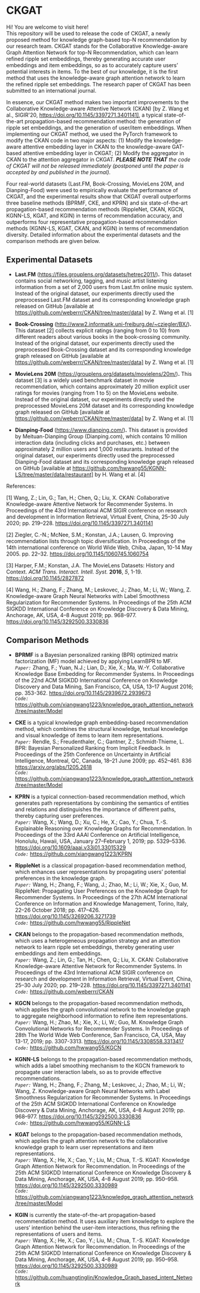 CKGAT
=====
Hi! You are welcome to visit here!<br>
This repository will be used to release the code of CKGAT, a newly proposed method for knowledge graph-based top-N recommendation by our research team. CKGAT stands for the Collaborative Knowledge-aware Graph Attention Network for top-N Recommendation, which can learn refined ripple set embeddings, thereby generating accurate user embeddings and item embeddings, so as to accurately capture users’ potential interests in items. To the best of our knowledge, it is the first method that uses the knowledge-aware graph attention network to learn the refined ripple set embeddings. The research paper of CKGAT has been submitted to an international journal. 

In essence, our CKGAT method makes two important improvements to the Collaborative Knowledge-aware Attentive Network (CKAN) [by Z. Wang et al., SIGIR'20, https://doi.org/10.1145/3397271.3401141], a typical state-of-the-art propagation-based recommendation method: the generation of ripple set embeddings, and the generation of user/item embeddings. When implementing our CKGAT method, we used the PyTorch framework to modify the CKAN code in two major aspects: (1) Modify the knowledge-aware attentive embedding layer in CKAN to the knowledge-aware GAT-based attentive embedding layer in CKGAT; (2) Modify the aggregator in CKAN to the attention aggregator in CKGAT. ***PLEASE NOTE THAT*** *the code of CKGAT will not be released immediately (postponed until the paper is accepted by and published in the journal).*


Four real-world datasets (Last.FM, Book-Crossing, MovieLens 20M, and Dianping-Food) were used to empirically evaluate the performance of CKGAT, and the experimental results show that CKGAT overall outperforms three baseline methods (BPRMF, CKE, and KPRN) and six state-of-the-art propagation-based recommendation methods (RippleNet, CKAN, KGCN, KGNN-LS, KGAT, and KGIN) in terms of recommendation accuracy, and outperforms four representative propagation-based recommendation methods (KGNN-LS, KGAT, CKAN, and KGIN) in terms of recommendation diversity. Detailed information about the experimental datasets and the comparison methods are given below.


Experimental Datasets
------
* **Last.FM** (https://files.grouplens.org/datasets/hetrec2011/)**.** This dataset contains social networking, tagging, and music artist listening information from a set of 2,000 users from Last.fm online music system. Instead of the original dataset, our experiments directly used the preprocessed Last.FM dataset and its corresponding knowledge graph released on GitHub [available at https://github.com/weberrr/CKAN/tree/master/data] by Z. Wang et al. [1]

* **Book-Crossing** (http://www2.informatik.uni-freiburg.de/~cziegler/BX/)**.** This dataset [2] collects explicit ratings (ranging from 0 to 10) from different readers about various books in the book-crossing community. Instead of the original dataset, our experiments directly used the preprocessed Book-Crossing dataset and its corresponding knowledge graph released on GitHub [available at https://github.com/weberrr/CKAN/tree/master/data] by Z. Wang et al. [1]

* **MovieLens 20M** (https://grouplens.org/datasets/movielens/20m/)**.** This dataset [3] is a widely used benchmark dataset in movie recommendation, which contains approximately 20 million explicit user ratings for movies (ranging from 1 to 5) on the MovieLens website. Instead of the original dataset, our experiments directly used the preprocessed MovieLens 20M dataset and its corresponding knowledge graph released on GitHub [available at https://github.com/weberrr/CKAN/tree/master/data] by Z. Wang et al. [1]

* **Dianping-Food** (https://www.dianping.com/)**.** This dataset is provided by Meituan-Dianping Group (Dianping.com), which contains 10 million interaction data (including clicks and purchases, etc.) between approximately 2 million users and 1,000 restaurants. Instead of the original dataset, our experiments directly used the preprocessed Dianping-Food dataset and its corresponding knowledge graph released on GitHub [available at https://github.com/hwwang55/KGNN-LS/tree/master/data/restaurant] by H. Wang et al. [4]

References:

[1] Wang, Z.; Lin, G.; Tan, H.; Chen, Q.; Liu, X. CKAN: Collaborative Knowledge-aware Attentive Network for Recommender
Systems. In Proceedings of the 43rd International ACM SIGIR conference on research and development in Information Retrieval,
Virtual Event, China, 25–30 July 2020; pp. 219–228. https://doi.org/10.1145/3397271.3401141

[2] Ziegler, C.-N.; McNee, S.M.; Konstan, J.A.; Lausen, G. Improving recommendation lists through topic diversification. In Proceedings of the 14th international conference on World Wide Web, Chiba, Japan, 10-14 May 2005. pp. 22–32. https://doi.org/10.1145/1060745.1060754

[3] Harper, F.M.; Konstan, J.A. The MovieLens Datasets: History and Context. *ACM Trans. Interact. Intell. Syst.* **2016**, *5*, 1-19. https://doi.org/10.1145/2827872

[4] Wang, H.; Zhang, F.; Zhang, M.; Leskovec, J.; Zhao, M.; Li, W.; Wang, Z. Knowledge-aware Graph Neural Networks
with Label Smoothness Regularization for Recommender Systems. In Proceedings of the 25th ACM SIGKDD International Conference on Knowledge Discovery & Data Mining, Anchorage, AK, USA, 4–8 August 2019; pp. 968–977. https://doi.org/10.1145/3292500.3330836

Comparison Methods
------
* **BPRMF** is a Bayesian personalized ranking (BPR) optimized matrix factorization (MF) model achieved by applying LearnBPR to MF.<br>
*`Paper:`* Zhang, F.; Yuan, N.J.; Lian, D.; Xie, X.; Ma, W.-Y. Collaborative Knowledge Base Embedding for Recommender Systems. In Proceedings of the 22nd ACM SIGKDD International Conference on Knowledge Discovery and Data Mining, San Francisco, CA, USA, 13–17 August 2016; pp. 353-362. https://doi.org/10.1145/2939672.2939673<br>
*`Code:`* https://github.com/xiangwang1223/knowledge_graph_attention_network/tree/master/Model

* **CKE** is a typical knowledge graph embedding-based recommendation method, which combines the structural knowledge, textual knowledge and visual knowledge of items to learn item representations.<br>
*`Paper:`* Rendle, S.; Freudenthaler, C.; Gantner, Z.; Schmidt-Thieme, L. BPR: Bayesian Personalized Ranking from Implicit Feedback. In Proceedings of the 25th Conference on Uncertainty in Artificial Intelligence, Montreal, QC, Canada, 18–21 June 2009; pp. 452–461. 836 https://arxiv.org/abs/1205.2618<br>
*`Code:`* https://github.com/xiangwang1223/knowledge_graph_attention_network/tree/master/Model

* **KPRN** is a typical connection-based recommendation method, which generates path representations by combining the semantics of entities and relations and distinguishes the importance of different paths, thereby capturing user preferences.<br>
*`Paper:`* Wang, X.; Wang, D.; Xu, C.; He, X.; Cao, Y.; Chua, T.-S. Explainable Reasoning over Knowledge Graphs for Recommendation. In Proceedings of the 33rd AAAI Conference on Artificial Intelligence, Honolulu, Hawaii, USA, January 27–February 1, 2019; pp. 5329–5336. https://doi.org/10.1609/aaai.v33i01.33015329<br>
*`Code:`* https://github.com/xiangwang1223/KPRN

* **RippleNet** is a classical propagation-based recommendation method, which enhances user representations by propagating users’ potential preferences in the knowledge graph.<br>
*`Paper:`* Wang, H.; Zhang, F.; Wang, J.; Zhao, M.; Li, W.; Xie, X.; Guo, M. RippleNet: Propagating User Preferences on the Knowledge Graph for Recommender Systems. In Proceedings of the 27th ACM International Conference on Information and Knowledge Management, Torino, Italy, 22–26 October 2018; pp. 417–426. https://doi.org/10.1145/3269206.3271739<br>
*`Code:`* https://github.com/hwwang55/RippleNet

* **CKAN** belongs to the propagation-based recommendation methods, which uses a heterogeneous propagation strategy and an attention network to learn ripple set embeddings, thereby generating user embeddings and item embeddings.<br>
*`Paper:`* Wang, Z.; Lin, G.; Tan, H.; Chen, Q.; Liu, X. CKAN: Collaborative Knowledge-aware Attentive Network for Recommender Systems. In Proceedings of the 43rd International ACM SIGIR conference on research and development in Information Retrieval, Virtual Event, China, 25–30 July 2020; pp. 219–228. https://doi.org/10.1145/3397271.3401141<br>
*`Code:`* https://github.com/weberrr/CKAN

* **KGCN** belongs to the propagation-based recommendation methods, which applies the graph convolutional network to the knowledge graph to aggregate neighborhood information to refine item representations.<br>
*`Paper:`* Wang, H.; Zhao, M.; Xie, X.; Li, W.; Guo, M. Knowledge Graph Convolutional Networks for Recommender Systems. In Proceedings of 28th The World Wide Web Conference, San Francisco, CA, USA, May 13-17, 2019; pp. 3307-3313. https://doi.org/10.1145/3308558.3313417<br>
*`Code:`* https://github.com/hwwang55/KGCN

* **KGNN-LS** belongs to the propagation-based recommendation methods, which adds a label smoothing mechanism to the KGCN framework to propagate user interaction labels, so as to provide effective recommendations.<br>
*`Paper:`* Wang, H.; Zhang, F.; Zhang, M.; Leskovec, J.; Zhao, M.; Li, W.; Wang, Z. Knowledge-aware Graph Neural Networks with Label Smoothness Regularization for Recommender Systems. In Proceedings of the 25th ACM SIGKDD International Conference on Knowledge Discovery & Data Mining, Anchorage, AK, USA, 4–8 August 2019; pp. 968–977. https://doi.org/10.1145/3292500.3330836<br>
*`Code:`* https://github.com/hwwang55/KGNN-LS

* **KGAT** belongs to the propagation-based recommendation methods, which applies the graph attention network to the collaborative knowledge graph to learn user representations and item representations.<br>
*`Paper:`* Wang, X.; He, X.; Cao, Y.; Liu, M.; Chua, T.-S. KGAT: Knowledge Graph Attention Network for Recommendation. In Proceedings of the 25th ACM SIGKDD International Conference on Knowledge Discovery & Data Mining, Anchorage, AK, USA, 4–8 August 2019; pp. 950–958. https://doi.org/10.1145/3292500.3330989<br>
*`Code:`* https://github.com/xiangwang1223/knowledge_graph_attention_network/tree/master/Model

* **KGIN** is currently the state-of-the-art propagation-based recommendation method. It uses auxiliary item knowledge to explore the users’ intention behind the user-item interactions, thus refining the representations of users and items.<br>
*`Paper:`* Wang, X.; He, X.; Cao, Y.; Liu, M.; Chua, T.-S. KGAT: Knowledge Graph Attention Network for Recommendation. In Proceedings of the 25th ACM SIGKDD International Conference on Knowledge Discovery & Data Mining, Anchorage, AK, USA, 4–8 August 2019; pp. 950–958. https://doi.org/10.1145/3292500.3330989<br>
*`Code:`* https://github.com/huangtinglin/Knowledge_Graph_based_intent_Network
